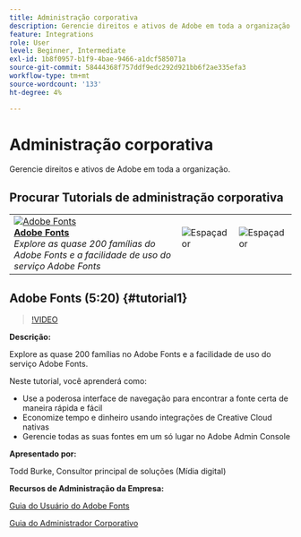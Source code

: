 ```yaml
---
title: Administração corporativa
description: Gerencie direitos e ativos de Adobe em toda a organização
feature: Integrations
role: User
level: Beginner, Intermediate
exl-id: 1b8f0957-b1f9-4bae-9466-a1dcf585071a
source-git-commit: 58444368f757ddf9edc292d921bb6f2ae335efa3
workflow-type: tm+mt
source-wordcount: '133'
ht-degree: 4%

---
```


# Administração corporativa

Gerencie direitos e ativos de Adobe em toda a organização.

## Procurar Tutorials de administração corporativa

<table style="table-layout:fixed">
<tr>
 <td>
   <a href="enterprise.md#tutorial1">
      <img alt="Adobe Fonts" src="../assets/fonts_burke_thumbnail.jpg" />
   </a>
    <div>
   <a href="enterprise.md#tutorial1"><strong>Adobe Fonts</strong></a>
    </div>
    <em>Explore as quase 200 famílias do Adobe Fonts e a facilidade de uso do serviço Adobe Fonts</em>
    <br>
  </td>
  <td>
    <img alt="Espaçador" src="../assets/Whitespacer.png" />
    <div>
    <br>
  </td>
  <td>
    <img alt="Espaçador" src="../assets/Whitespacer.png" />
    <div>
    <br>
  </td>
</tr>
</table>

## Adobe Fonts (5:20) {#tutorial1}

>[!VIDEO](https://video.tv.adobe.com/v/328226?hidetitle=true)

**Descrição:**

Explore as quase 200 famílias no Adobe Fonts e a facilidade de uso do serviço Adobe Fonts.

Neste tutorial, você aprenderá como:
* Use a poderosa interface de navegação para encontrar a fonte certa de maneira rápida e fácil
* Economize tempo e dinheiro usando integrações de Creative Cloud nativas
* Gerencie todas as suas fontes em um só lugar no Adobe Admin Console

**Apresentado por:**

Todd Burke, Consultor principal de soluções (Mídia digital)

**Recursos de Administração da Empresa:**

[Guia do Usuário do Adobe Fonts](https://helpx.adobe.com/fonts/user-guide.html)

[Guia do Administrador Corporativo](https://helpx.adobe.com/enterprise/admin-guide.html)
